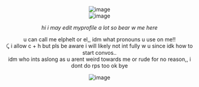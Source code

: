 <p align="center"


![image](https://github.com/user-attachments/assets/06f038b9-334e-40d9-ac72-26874d5767c6)
<br>
![image](https://github.com/user-attachments/assets/93aaeeb6-e55e-4299-af78-12f29b934a13)

<p align="center"

*hi i may edit myprofile a lot so bear w me here*

<p align="center"

 u can call me elphelt or el,, idm what pronouns u use on me!!
<br>
⤹ i allow c + h but pls be aware i will likely not int fully w u since idk how to start convos..
<br>
idm who ints aslong as u arent weird towards me or rude for no reason,, i dont do rps too ok bye

<p align="center"

![image](https://github.com/user-attachments/assets/2b1a7ab4-295c-4fcc-91f8-09e203785227)

